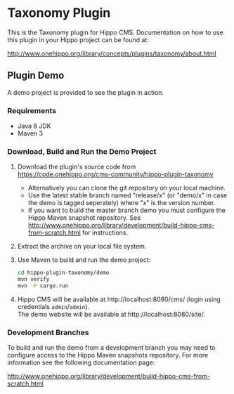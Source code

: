 # Taxonomy Plugin

This is the Taxonomy plugin for Hippo CMS. Documentation on how to use this
plugin in your Hippo project can be found at:

http://www.onehippo.org/library/concepts/plugins/taxonomy/about.html

## Plugin Demo

A demo project is provided to see the plugin in action.

### Requirements

* Java 8 JDK
* Maven 3

### Download, Build and Run the Demo Project

1. Download the plugin's source code from https://code.onehippo.org/cms-community/hippo-plugin-taxonomy
    * Alternatively you can clone the git repository on your local machine.
    * Use the latest stable branch named "release/x" (or "demo/x" in case the
    demo is tagged seperately) where "x" is the version number.
    * If you want to build the master branch demo you must configure the Hippo
    Maven snapshot repository. See
    http://www.onehippo.org/library/development/build-hippo-cms-from-scratch.html
    for instructions.
2. Extract the archive on your local file system.
3.  Use Maven to build and run the demo project:  
    ```bash
    cd hippo-plugin-taxonomy/demo
    mvn verify
    mvn -P cargo.run
    ```

4.  Hippo CMS will be available at http://localhost:8080/cms/ (login using
    credentials `admin`/`admin`).  
    The demo website will be available at http://localhost:8080/site/.
    
### Development Branches

To build and run the demo from a development branch you may need to configure
access to the Hippo Maven snapshots repository. For more information see the
following documentation page:

http://www.onehippo.org/library/development/build-hippo-cms-from-scratch.html

